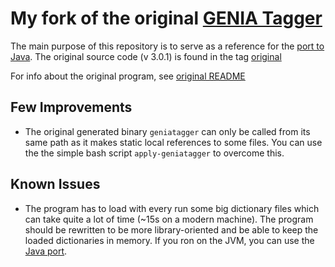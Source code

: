 # My fork of the original [GENIA Tagger](http://www-tsujii.is.s.u-tokyo.ac.jp/GENIA/tagger/)

The main purpose of this repository is to serve as a reference for the [port to Java](https://github.com/jmcejuela/jeniatagger). The original source code (v 3.0.1) is found in the tag [original](https://github.com/jmcejuela/geniatagger/tree/original)

For info about the original program, see [original README](https://github.com/jmcejuela/geniatagger/blob/master/README)


## Few Improvements

* The original generated binary `geniatagger` can only be called from its same path as it makes static local references to some files. You can use the the simple bash script `apply-geniatagger` to overcome this.

## Known Issues

* The program has to load with every run some big dictionary files which can take quite a lot of time (~15s on a modern machine). The program should be rewritten to be more library-oriented and be able to keep the loaded dictionaries in memory. If you ron on the JVM, you can use the [Java port](https://github.com/jmcejuela/jeniatagger).
